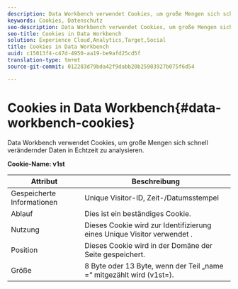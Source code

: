 ```yaml
---
description: Data Workbench verwendet Cookies, um große Mengen sich schnell verändernder Daten in Echtzeit zu analysieren.
keywords: Cookies, Datenschutz
seo-description: Data Workbench verwendet Cookies, um große Mengen sich schnell verändernder Daten in Echtzeit zu analysieren.
seo-title: Cookies in Data Workbench
solution: Experience Cloud,Analytics,Target,Social
title: Cookies in Data Workbench
uuid: c15013f4-c47d-4950-aa19-be9afd25cd5f
translation-type: tm+mt
source-git-commit: 012283d79bda42f9dabb20b25903927b075f6d54

---
```



# Cookies in Data Workbench{#data-workbench-cookies}

Data Workbench verwendet Cookies, um große Mengen sich schnell verändernder Daten in Echtzeit zu analysieren.

**Cookie-Name: v1st**

| Attribut | Beschreibung |
|---|---|
| Gespeicherte Informationen | Unique Visitor-ID, Zeit-/Datumsstempel |
| Ablauf | Dies ist ein beständiges Cookie. |
| Nutzung | Dieses Cookie wird zur Identifizierung eines Unique Visitor verwendet . |
| Position | Dieses Cookie wird in der Domäne der Seite gespeichert. |
| Größe | 8 Byte oder 13 Byte, wenn der Teil „name =“ mitgezählt wird (v1st=). |


